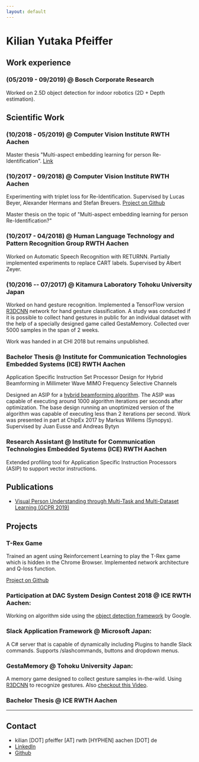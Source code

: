 ```yaml
---
layout: default
---
```

# Kilian Yutaka Pfeiffer
## Work experience
### (05/2019 - 09/2019) @ Bosch Corporate Research
Worked on 2.5D object detection for indoor robotics (2D + Depth estimation).

## Scientific Work
### (10/2018 - 05/2019) @ Computer Vision Institute RWTH Aachen
Master thesis "Multi-aspect embedding learning for person Re-Identification".
[Link](https://kilsenp.github.io/thesis.pdf)
### (10/2017 - 09/2018) @ Computer Vision Institute RWTH Aachen
Experimenting with triplet loss for Re-Identification. 
Supervised by Lucas Beyer, Alexander Hermans and Stefan Breuers.
[Project on Github](https://github.com/kilsen512/triplet-reid-pytorch)

Master thesis on the topic of "Multi-aspect embedding learning for person Re-Identification?"
### (10/2017 - 04/2018) @ Human Language Technology and Pattern Recognition Group RWTH Aachen
Worked on Automatic Speech Recognition with RETURNN. Partially implemented experiments to replace CART labels.
Supervised by Albert Zeyer.

### (10/2016 -- 07/2017) @ Kitamura Laboratory Tohoku University Japan
Worked on hand gesture recognition. Implemented a TensorFlow version 
[R3DCNN](https://www.github.com/kilsenp/r4dcnn-tensorflow) network for hand gesture classification.
A study was conducted if it is possible to collect hand gestures in public for an individual dataset with the
help of a specially designed game called GestaMemory. Collected over 5000 samples in the span of 2 weeks.

Work was handed in at CHI 2018 but remains unpublished.
###  Bachelor Thesis @ Institute for Communication Technologies Embedded Systems (ICE) RWTH Aachen
Application Specific Instruction Set Processor 
Design for Hybrid Beamforming in Millimeter Wave 
MIMO Frequency Selective Channels

Designed an ASIP for a [hybrid beamforming algorithm](https://ieeexplore.ieee.org/abstract/document/7504275).
The ASIP was capable of executing around 1000 algorithm iterations per seconds after optimization.
The base design running an unoptimized version of the algorithm was capable of executing less than 2 iterations per second.
Work was presented in part at ChipEx 2017 by Markus Willems (Synopys).
Supervised by Juan Eusse and Andreas Bytyn

### Research Assistant @ Institute for Communication Technologies Embedded Systems (ICE) RWTH Aachen

Extended profiling tool for Application Specific Instruction Processors (ASIP) to support vector instructions.

## Publications
- [Visual Person Understanding through Multi-Task and Multi-Dataset Learning (GCPR 2019)](https://arxiv.org/abs/1906.03019)


## Projects
### T-Rex Game 
Trained an agent using Reinforcement Learning to play the T-Rex game which is hidden in the Chrome Browser.
Implemented network architecture and Q-loss function.

[Project on Github](https://www.github.com/patrickvonplaten/TRexGameRL)
### Participation at DAC System Design Contest 2018 @ ICE RWTH Aachen:  
Working on algorithm side using the
[object detection framework](https://github.com/tensorflow/models/tree/master/research/object_detection) by Google.
### Slack Application Framework @ Microsoft Japan:  
A C# server that is capable of dynamically including Plugins to handle Slack commands. 
Supports /slashcommands, buttons and dropdown menus.
### GestaMemory @ Tohoku University Japan:  
A memory game designed to collect gesture samples in-the-wild.
Using [R3DCNN](https://github.com/kilsen512/R3DCNN-tensorflow) to recognize gestures.
Also [checkout this Video](https://drive.google.com/file/d/0B_Gg7qE5THc7WEg1b2h5d2FHQ2c/view?usp=sharing).
### Bachelor Thesis @ ICE RWTH Aachen  


* * *

## Contact

* kilian [DOT] pfeiffer [AT] rwth [HYPHEN] aachen [DOT] de
* [LinkedIn](https://www.linkedin.com/in/kilian-pfeiffer/)
* [Github](https://www.github.com/kilsen512/)
